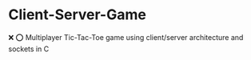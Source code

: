 # Client-Server-Game
:x: :o: Multiplayer Tic-Tac-Toe game using client/server architecture and sockets in C
